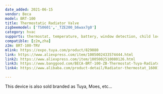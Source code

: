 ```yaml
---
date_added: 2021-06-15
vendor: Beca
model: BRT-100  
title: Thermostatic Radiator Valve
zigbeemodel: ['TS0601','_TZE200_b6wax7g0']
category: hvac
supports: thermostat, temperature, battery, window detection, child lock
compatible: [z2m,zha]
z2m: BRT-100-TRV 
mlink: https://expo.tuya.com/product/829080
link: https://www.aliexpress.com/item/1005002433574444.html
link2: https://www.aliexpress.com/item/1005002510080126.html
link3: https://www.banggood.com/BECA-BRT-100-ZB-Thermostat-Tuya-Radiator-Actuator-Valve-Smart-Programmable-TRV-Temperature-Controller-Work-with-Alexa-Voice-Control-p-1837085.html
link4: https://www.alibaba.com/product-detail/Radiator-thermostat_1600192999288.html
 
---
```


This device is also sold branded as Tuya, Moes, etc... 